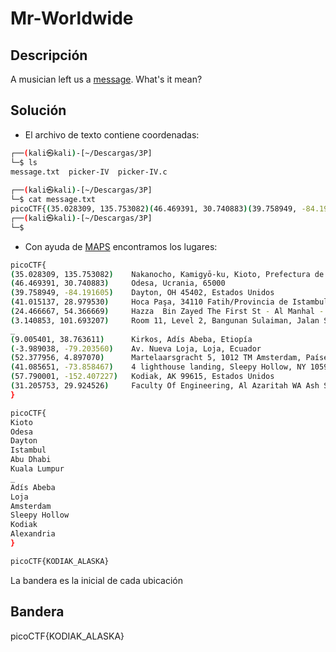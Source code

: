 # Mr-Worldwide




## Descripción
A musician left us a [message](https://jupiter.challenges.picoctf.org/static/d5570d48262dbba2a31f2a940409ad9d/message.txt). What's it mean?

## Solución

- El archivo de texto contiene coordenadas:

``` bash
┌──(kali㉿kali)-[~/Descargas/3P]
└─$ ls
message.txt  picker-IV  picker-IV.c
                                                                                                                                                           
┌──(kali㉿kali)-[~/Descargas/3P]
└─$ cat message.txt 
picoCTF{(35.028309, 135.753082)(46.469391, 30.740883)(39.758949, -84.191605)(41.015137, 28.979530)(24.466667, 54.366669)(3.140853, 101.693207)_(9.005401, 38.763611)(-3.989038, -79.203560)(52.377956, 4.897070)(41.085651, -73.858467)(57.790001, -152.407227)(31.205753, 29.924526)}                                                                                                                                                           
┌──(kali㉿kali)-[~/Descargas/3P]
└─$ 
``` 

- Con ayuda de [MAPS](https://www.google.com/maps/@41.015137,28.9769551,17z?authuser=0) encontramos los lugares:
``` bash
picoCTF{
(35.028309, 135.753082)    Nakanocho, Kamigyō-ku, Kioto, Prefectura de Kioto 602-0958, Japón
(46.469391, 30.740883)     Odesa, Ucrania, 65000
(39.758949, -84.191605)    Dayton, OH 45402, Estados Unidos
(41.015137, 28.979530)     Hoca Paşa, 34110 Fatih/Provincia de Istambul, Turquía
(24.466667, 54.366669)     Hazza  Bin Zayed The First St - Al Manhal - Abu Dhabi - Emiratos Árabes Unidos
(3.140853, 101.693207)     Room 11, Level 2, Bangunan Sulaiman, Jalan Sultan Hishamuddin, 50000 Kuala Lumpur, Malasia
_
(9.005401, 38.763611)      Kirkos, Adís Abeba, Etiopía
(-3.989038, -79.203560)    Av. Nueva Loja, Loja, Ecuador  
(52.377956, 4.897070)      Martelaarsgracht 5, 1012 TM Amsterdam, Países Bajos
(41.085651, -73.858467)    4 lighthouse landing, Sleepy Hollow, NY 10591, Estados Unidos
(57.790001, -152.407227)   Kodiak, AK 99615, Estados Unidos
(31.205753, 29.924526)     Faculty Of Engineering, Al Azaritah WA Ash Shatebi, Bab Sharqi, Alexandria Governorate 5423021, Egipto
} 

picoCTF{
Kioto
Odesa
Dayton
Istambul
Abu Dhabi
Kuala Lumpur
_
Adís Abeba
Loja
Amsterdam
Sleepy Hollow
Kodiak
Alexandria
}

picoCTF{KODIAK_ALASKA}
```

 La bandera es la inicial de cada ubicación
 
## Bandera 
picoCTF{KODIAK_ALASKA}


